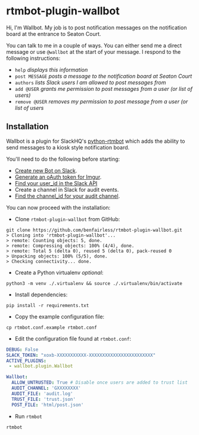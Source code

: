 rtmbot-plugin-wallbot
=====================

Hi, I'm Wallbot.
My job is to post notification messages on the notification board at the entrance to Seaton Court.

You can talk to me in a couple of ways. You can either send me a direct message or use `@wallbot` at the start of your message.
I respond to the following instructions:
 - `help` _displays this information_
 - `post MESSAGE` _posts a message to the notification board at Seaton Court_
 - `authors` _lists Slack users I am allowed to post messages from_
 - `add @USER` _grants me permission to post messages from a user (or list of users)_
 - `remove @USER` _removes my permission to post message from a user (or list of users_

## Installation
Wallbot is a plugin for SlackHQ's [python-rtmbot](https://github.com/slackhq/python-rtmbot) which adds the ability to send messages to a kiosk style notification board.

You'll need to do the following before starting:
  - [Create new Bot on Slack](https://landregistry.slack.com/apps/build/custom-integration).
  - [Generate an oAuth token for Imgur](https://api.imgur.com/oauth2/addclient).
  - [Find your user_id in the Slack API](https://api.slack.com/methods/auth.test/test)
  - Create a channel in Slack for audit events.
  - [Find the channel_id for your audit channel](https://api.slack.com/methods/channels.list/test).

You can now proceed with the installation:

  - Clone `rtmbot-plugin-wallbot` from GitHub:
```shell
git clone https://github.com/benfairless/rtmbot-plugin-wallbot.git
> Cloning into 'rtmbot-plugin-wallbot'...
> remote: Counting objects: 5, done.
> remote: Compressing objects: 100% (4/4), done.
> remote: Total 5 (delta 0), reused 5 (delta 0), pack-reused 0
> Unpacking objects: 100% (5/5), done.
> Checking connectivity... done.
```

  - Create a Python virtualenv *optional*:
```shell
python3 -m venv ./.virtualenv && source ./.virtualenv/bin/activate
```

- Install dependencies:
```shell
pip install -r requirements.txt
```

  - Copy the example configuration file:
```shell
cp rtmbot.conf.example rtmbot.conf
```

  - Edit the configuration file found at `rtmbot.conf`:
```yaml
DEBUG: False
SLACK_TOKEN: "xoxb-XXXXXXXXXXX-XXXXXXXXXXXXXXXXXXXXXXXX"
ACTIVE_PLUGINS:
 - wallbot.plugin.Wallbot

Wallbot:
  ALLOW_UNTRUSTED: True # Disable once users are added to trust list
  AUDIT_CHANNEL: 'GXXXXXXXX'
  AUDIT_FILE: 'audit.log'
  TRUST_FILE: 'trust.json'
  POST_FILE: 'html/post.json'
```

  - Run `rtmbot`
```
rtmbot
```
